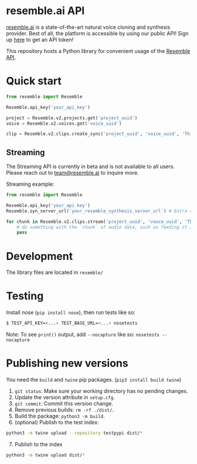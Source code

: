 # resemble.ai API

[resemble.ai](https://resemble.ai) is a state-of-the-art natural voice cloning and synthesis provider. Best of all, the platform is accessible by using our public API! Sign up [here](https://app.resemble.ai) to get an API token!

This repository hosts a Python library for convenient usage of the [Resemble API](https://docs.resemble.ai).


# Quick start

```python
from resemble import Resemble

Resemble.api_key('your_api_key')

project = Resemble.v2.projects.get('project_uuid')
voice = Resemble.v2.voices.get('voice_uuid')

clip = Resemble.v2.clips.create_sync('project_uuid', 'voice_uuid', 'This is a test')
```

## Streaming
The Streaming API is currently in beta and is not available to all users. Please reach out to team@resemble.ai to inquire more.

Streaming example:
```python
from resemble import Resemble

Resemble.api_key('your_api_key')
Resemble.syn_server_url('your_resemble_synthesis_server_url') # Extra configuration required for streaming

for chunk in Resemble.v2.clips.stream('project_uuid', 'vouce_uuid', 'This is a test'):
    # do something with the `chunk` of audio data, such as feeding it into a streaming audio player
    pass
```

# Development

The library files are located in `resemble/`

# Testing

Install nose (`pip install nose`), then run tests like so:

```bash
$ TEST_API_KEY=<...> TEST_BASE_URL=<...> nosetests
```

Note: To see `print()` output, add `--nocapture` like so: `nosetests --nocapture`

# Publishing new versions

You need the `build` and `twine` pip packages. (`pip3 install build twine`)

1. `git status`: Make sure your working directory has no pending changes.
2. Update the version attribute in `setup.cfg`.
3. `git commit`: Commit this version change.
4. Remove previous builds: `rm -rf ./dist/`.
5. Build the package: `python3 -m build`.
6. (optional) Publish to the test index:
  ```sh
  python3 -m twine upload --repository testpypi dist/*
  ```
7. Publish to the index
  ```sh
  python3 -m twine upload dist/*
  ```
